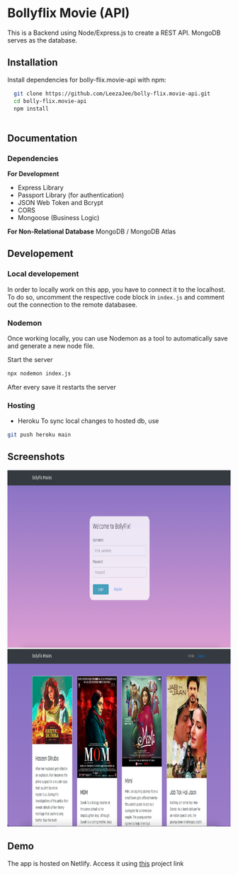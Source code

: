 # Bollyflix Movie (API)

This is a Backend using Node/Express.js to create a REST API.
MongoDB serves as the database.


## Installation

Install dependencies for bolly-flix.movie-api with npm:

```bash
  git clone https://github.com/LeezaJee/bolly-flix.movie-api.git
  cd bolly-flix.movie-api
  npm install
  
```
    
## Documentation

### Dependencies
**For Development**
- Express Library
- Passport Library (for authentication)
- JSON Web Token and Bcrypt
- CORS
- Mongoose (Business Logic)

**For Non-Relational Database**
MongoDB / MongoDB Atlas


## Developement
### Local developement
In order to locally work on this app, you have to connect it to the localhost.
To do so, uncomment the respective code block in `index.js` and comment out the connection to the remote databasee.

### Nodemon
Once working locally, you can use Nodemon as a tool to automatically save and generate a new node file.

Start the server
```bash
npx nodemon index.js
```
After every save it restarts the server


### Hosting
- Heroku
To sync local changes to hosted db, use
```bash
git push heroku main
```

## Screenshots

<img src="public/bollyflix-front.png" height="400" width="800" >
<img src="public/bollyflix.png" height="400" width="800" >


## Demo

The app is hosted on Netlify.
Access it using [this]( https://bollyflix.netlify.app/) project link
